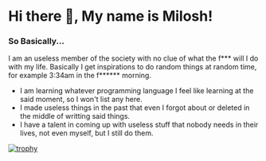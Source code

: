 # Hi there 👋, My name is Milosh!

### So Basically...

I am an useless member of the society with no clue of what the f*** will I do with my life.
Basically I get inspirations to do random things at random time, for example 3:34am in the f****** morning. 

* I am learning whatever programming language I feel like learning at the said moment, so I won't list any here.
* I made useless things in the past that even I forgot about or deleted in the middle of writting said things.
* I have a talent in coming up with useless stuff that nobody needs in their lives, not even myself, but I still do them.


[![trophy](https://github-profile-trophy.vercel.app/?username=ryo-ma&theme=oldieno-bg=true&row=1)](https://github.com/ryo-ma/github-profile-trophy)

<!--
**MilesExInferno/MilesExInferno** is a ✨ _special_ ✨ repository because its `README.md` (this file) appears on your GitHub profile.

Here are some ideas to get you started:

- 🔭 I’m currently working on ...
- 🌱 I’m currently learning ...
- 👯 I’m looking to collaborate on ...
- 🤔 I’m looking for help with ...
- 💬 Ask me about ...
- 📫 How to reach me: ...
- 😄 Pronouns: ...
- ⚡ Fun fact: ...
-->
